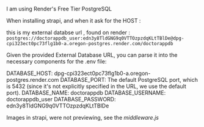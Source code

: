 I am using Render's Free Tier PostgreSQL 

When installing strapi, and when it ask for the HOST : 

this is my external databse url , found on render : 
```postgres://doctorappdb_user:edn3y8TldGNG9q0VTTOzpzdqKLtTBlDe@dpg-cpi323ect0pc73flg1b0-a.oregon-postgres.render.com/doctorappdb```

Given the provided External Database URL, you can parse it into the necessary components for the .env file:

DATABASE_HOST: dpg-cpi323ect0pc73flg1b0-a.oregon-postgres.render.com
DATABASE_PORT: The default PostgreSQL port, which is 5432 (since it's not explicitly specified in the URL, we use the default port).
DATABASE_NAME: doctorappdb
DATABASE_USERNAME: doctorappdb_user
DATABASE_PASSWORD: edn3y8TldGNG9q0VTTOzpzdqKLtTBlDe

Images in strapi, were not previewing, see the *middleware.js*



